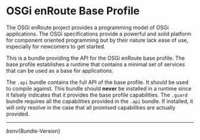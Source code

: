 # OSGi enRoute Base Profile

The OSGi enRoute project provides a programming model of OSGi applications. The OSGi specifications provide a powerful and solid platform for component oriented programming but by their nature lack ease of use, especially for newcomers to get started.

This is a bundle providing the API for the OSGi enRoute base profile. The base profile establishes a runtime that contains a minimal set of services that can be used as a base for applications.

The `.api` bundle contains the full API of the base profile. It should be used to compile against. This bundle should **never** be installed in a runtime since it falsely indicates that it provides the base profile capabilities. The `.guard` bundle requires all the capabilities provided in the `.api` bundle. If installed, it will only resolve in the case that all promised capabilities are actually provided.

----
${bsn} v${Bundle-Version} 
